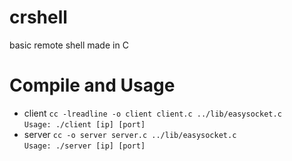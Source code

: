 # crshell
basic remote shell made in C
# Compile and Usage
- client
`cc -lreadline -o client client.c ../lib/easysocket.c`  
`Usage: ./client [ip] [port]`
- server
`cc -o server server.c ../lib/easysocket.c`  
`Usage: ./server [ip] [port]`
